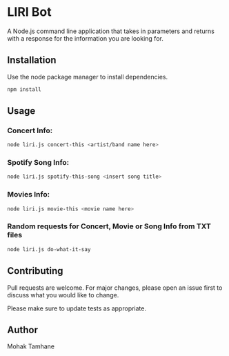 # LIRI Bot

A Node.js command line application that takes in parameters and returns with a response for the information you are looking for.

## Installation

Use the node package manager to install dependencies.

```bash
npm install 
```

## Usage
### Concert Info:
```bash
node liri.js concert-this <artist/band name here>
```
### Spotify Song Info:
```bash
node liri.js spotify-this-song <insert song title>
```
### Movies Info:
```bash
node liri.js movie-this <movie name here>
```
### Random requests for Concert, Movie or Song Info from TXT files
```bash
node liri.js do-what-it-say
```

## Contributing
Pull requests are welcome. For major changes, please open an issue first to discuss what you would like to change.

Please make sure to update tests as appropriate.

## Author
Mohak Tamhane
